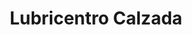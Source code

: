 ---
title: "Lubricentro Calzada"
url: /jose-marmol/lubricentro-calzada/
shop: reparación de automóviles
---